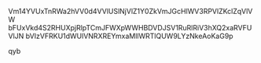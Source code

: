 Vm14YVUxTnRWa2hVV0d4VVlUSlNjVlZ1Y0ZkVmJGcHlWV3RPVlZKclZqVlVW
bFUxVkd4S2RHUXpjRlpTCmJFWXpWWHBDVDJSV1RuRlRiV3hXQ2xaRVFUVlJN
bVIzVFRKU1dWUlVNRXREYmxaMllWRTlQUW9LYzNkeAoKaG9p

qyb